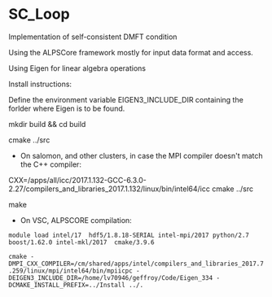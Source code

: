 # SC_Loop
Implementation of self-consistent DMFT condition

Using the ALPSCore framework mostly for input data format and access.

Using Eigen for linear algebra operations

Install instructions:

Define the environment variable EIGEN3_INCLUDE_DIR containing the forlder where Eigen is to be found.

mkdir build && cd build

cmake ../src

* On salomon, and other clusters, in case the MPI compiler doesn't match the C++ compiler:

CXX=/apps/all/icc/2017.1.132-GCC-6.3.0-2.27/compilers_and_libraries_2017.1.132/linux/bin/intel64/icc cmake ../src

make

* On VSC, ALPSCORE compilation:

```module load intel/17  hdf5/1.8.18-SERIAL intel-mpi/2017 python/2.7 boost/1.62.0 intel-mkl/2017  cmake/3.9.6```

```cmake -DMPI_CXX_COMPILER=/cm/shared/apps/intel/compilers_and_libraries_2017.7.259/linux/mpi/intel64/bin/mpiicpc -DEIGEN3_INCLUDE_DIR=/home/lv70946/geffroy/Code/Eigen_334 -DCMAKE_INSTALL_PREFIX=../Install ../.```
